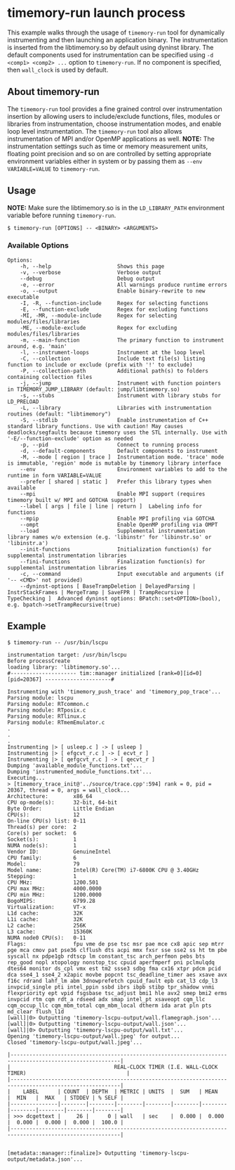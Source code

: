 # timemory-run launch process

This example walks through the usage of `timemory-run` tool for dynamically instrumenting and then launching an application binary. The instrumentation is inserted from the libtimemory.so by default using dyninst library. The default components used for instrumentation can be specified using `-d <comp1> <comp2> ...` option to `timemory-run`. If no component is specified, then `wall_clock` is used by default.

## About timemory-run
The `timemory-run` tool provides a fine grained control over instrumentation insertion by allowing users to include/exclude functions, files, modules or libraries from instrumentation, choose instrumentation modes, and enable loop level instrumentation. The `timemory-run` tool also allows instrumentation of MPI and/or OpenMP applications as well. **NOTE:** The instrumentation settings such as time or memory measurement units, floating point precision and so on are controlled by setting appropriate environment variables either in system or by passing them as `--env VARIABLE=VALUE` to `timemory-run`.

## Usage
**NOTE:** Make sure the libtimemory.so is in the `LD_LIBRARY_PATH` environment variable before running `timemory-run`.
```
$ timemory-run [OPTIONS] -- <BINARY> <ARGUMENTS>
```

### Available Options
```
Options:
    -h, --help                     Shows this page
    -v, --verbose                  Verbose output
    --debug                        Debug output
    -e, --error                    All warnings produce runtime errors
    -o, --output                   Enable binary-rewrite to new executable
    -I, -R, --function-include     Regex for selecting functions
    -E, --function-exclude         Regex for excluding functions
    -MI, -MR, --module-include     Regex for selecting modules/files/libraries
    -ME, --module-exclude          Regex for excluding modules/files/libraries
    -m, --main-function            The primary function to instrument around, e.g. 'main'
    -l, --instrument-loops         Instrument at the loop level
    -C, --collection               Include text file(s) listing function to include or exclude (prefix with '!' to exclude)
    -P, --collection-path          Additional path(s) to folders containing collection files
    -j, --jump                     Instrument with function pointers in TIMEMORY_JUMP_LIBRARY (default: jump/libtimemory.so)
    -s, --stubs                    Instrument with library stubs for LD_PRELOAD
    -L, --library                  Libraries with instrumentation routines (default: "libtimemory")
    -S, --stdlib                   Enable instrumentation of C++ standard library functions. Use with caution! May causes deadlocks/segfaults because timemory uses the STL internally. Use with '-E/--function-exclude' option as needed
    -p, --pid                      Connect to running process
    -d, --default-components       Default components to instrument
    -M, --mode [ region | trace ]  Instrumentation mode. 'trace' mode is immutable, 'region' mode is mutable by timemory library interface
    --env                          Environment variables to add to the runtime in form VARIABLE=VALUE
    --prefer [ shared | static ]   Prefer this library types when available
    --mpi                          Enable MPI support (requires timemory built w/ MPI and GOTCHA support)
    --label [ args | file | line | return ]  Labeling info for functions
    --mpip                         Enable MPI profiling via GOTCHA
    --ompt                         Enable OpenMP profiling via OMPT
    --load                         Supplemental instrumentation library names w/o extension (e.g. 'libinstr' for 'libinstr.so' or 'libinstr.a')
    --init-functions               Initialization function(s) for supplemental instrumentation libraries
    --fini-functions               Finalization function(s) for supplemental instrumentation libraries
    -c, --command                  Input executable and arguments (if '-- <CMD>' not provided)
    --dyninst-options [ BaseTrampDeletion | DelayedParsing | InstrStackFrames | MergeTramp | SaveFPR | TrampRecursive | TypeChecking ]  Advanced dyninst options: BPatch::set<OPTION>(bool), e.g. bpatch->setTrampRecursive(true)
```

## Example
```
$ timemory-run -- /usr/bin/lscpu

instrumentation target: /usr/bin/lscpu
Before processCreate
loading library: 'libtimemory.so'...
#--------------------- tim::manager initialized [rank=0][id=0][pid=20367] ---------------------#

Instrumenting with 'timemory_push_trace' and 'timemory_pop_trace'...
Parsing module: lscpu
Parsing module: RTcommon.c
Parsing module: RTposix.c
Parsing module: RTlinux.c
Parsing module: RTmemEmulator.c
.
.
.
Instrumenting |> [ usleep.c ] -> [ usleep ]
Instrumenting |> [ efgcvt_r.c ] -> [ ecvt_r ]
Instrumenting |> [ qefgcvt_r.c ] -> [ qecvt_r ]
Dumping 'available_module_functions.txt'...
Dumping 'instrumented_module_functions.txt'...
Executing...
> [timemory_trace_init@'../source/trace.cpp':594] rank = 0, pid = 20367, thread = 0, args = wall_clock...
Architecture:        x86_64
CPU op-mode(s):      32-bit, 64-bit
Byte Order:          Little Endian
CPU(s):              12
On-line CPU(s) list: 0-11
Thread(s) per core:  2
Core(s) per socket:  6
Socket(s):           1
NUMA node(s):        1
Vendor ID:           GenuineIntel
CPU family:          6
Model:               79
Model name:          Intel(R) Core(TM) i7-6800K CPU @ 3.40GHz
Stepping:            1
CPU MHz:             1200.501
CPU max MHz:         4000.0000
CPU min MHz:         1200.0000
BogoMIPS:            6799.28
Virtualization:      VT-x
L1d cache:           32K
L1i cache:           32K
L2 cache:            256K
L3 cache:            15360K
NUMA node0 CPU(s):   0-11
Flags:               fpu vme de pse tsc msr pae mce cx8 apic sep mtrr pge mca cmov pat pse36 clflush dts acpi mmx fxsr sse sse2 ss ht tm pbe syscall nx pdpe1gb rdtscp lm constant_tsc arch_perfmon pebs bts rep_good nopl xtopology nonstop_tsc cpuid aperfmperf pni pclmulqdq dtes64 monitor ds_cpl vmx est tm2 ssse3 sdbg fma cx16 xtpr pdcm pcid dca sse4_1 sse4_2 x2apic movbe popcnt tsc_deadline_timer aes xsave avx f16c rdrand lahf_lm abm 3dnowprefetch cpuid_fault epb cat_l3 cdp_l3 invpcid_single pti intel_ppin ssbd ibrs ibpb stibp tpr_shadow vnmi flexpriority ept vpid fsgsbase tsc_adjust bmi1 hle avx2 smep bmi2 erms invpcid rtm cqm rdt_a rdseed adx smap intel_pt xsaveopt cqm_llc cqm_occup_llc cqm_mbm_total cqm_mbm_local dtherm ida arat pln pts md_clear flush_l1d
[wall]|0> Outputting 'timemory-lscpu-output/wall.flamegraph.json'...
[wall]|0> Outputting 'timemory-lscpu-output/wall.json'...
[wall]|0> Outputting 'timemory-lscpu-output/wall.txt'...
Opening 'timemory-lscpu-output/wall.jpeg' for output...
Closed 'timemory-lscpu-output/wall.jpeg'...

|---------------------------------------------------------------------------------------------------------|
|                                 REAL-CLOCK TIMER (I.E. WALL-CLOCK TIMER)                                |
|---------------------------------------------------------------------------------------------------------|
|    LABEL      | COUNT  | DEPTH  | METRIC | UNITS  |  SUM   | MEAN   |  MIN   |  MAX   | STDDEV | % SELF |
|---------------|--------|--------|--------|--------|--------|--------|--------|--------|--------|--------|
| >>> dcgettext |     26 |      0 | wall   | sec    |  0.000 |  0.000 |  0.000 |  0.000 |  0.000 |  100.0 |
|---------------------------------------------------------------------------------------------------------|


[metadata::manager::finalize]> Outputting 'timemory-lscpu-output/metadata.json'...
